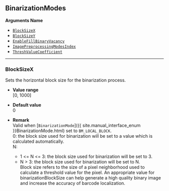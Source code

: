 ## BinarizationModes
 
**Arguments Name**
- [`BlockSizeX`](#blocksizex)
- [`BlockSizeY`](#blocksizey)
- [`EnableFillBinaryVacancy`](#enablefillbinaryvacancy)
- [`ImagePreprocessingModesIndex`](#imagepreprocessingmodesindex)
- [`ThreshValueCoefficient`](#threshvaluecoefficient)


---

### BlockSizeX
Sets the horizontal block size for the binarization process.  

- **Value range**   
   [0, 1000]   
   
- **Default value**   
   0  
 
- **Remark**   
   Valid when [`BinarizationMode`]({{ site.manual_interface_enum }}BinarizationMode.html) set to `BM_LOCAL_BLOCK`.  
   0: the block size used for binarization will be set to a value which is calculated automatically.  
   N:  
     - 1 <= N <= 3: the block size used for binarization will be set to 3.   
     - N > 3: the block size used for binarization will be set to N.   
   Block size refers to the size of a pixel neighborhood used to calculate a threshold value for the pixel. An appropriate value for binarizationBlockSize can help generate a high quality binary image and increase the accuracy of barcode localization.
   
&nbsp; 


